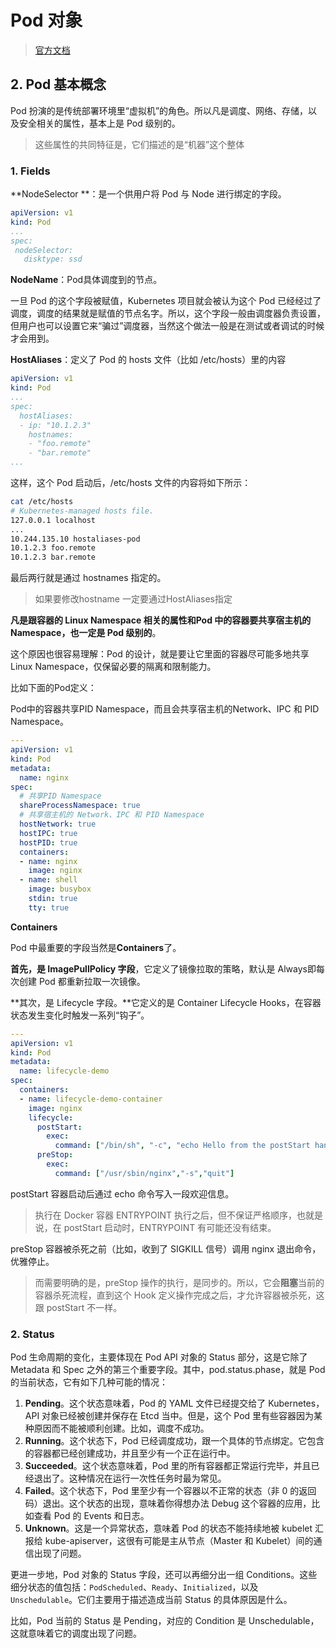 # Pod 对象

> [官方文档](https://kubernetes.io/docs/concepts/workloads/pods/)



## 2. Pod 基本概念

Pod 扮演的是传统部署环境里“虚拟机”的角色。所以凡是调度、网络、存储，以及安全相关的属性，基本上是 Pod 级别的。

> 这些属性的共同特征是，它们描述的是“机器”这个整体

### 1. Fields

**NodeSelector **：是一个供用户将 Pod 与 Node 进行绑定的字段。

```yaml
apiVersion: v1
kind: Pod
...
spec:
 nodeSelector:
   disktype: ssd
```

**NodeName**：Pod具体调度到的节点。

一旦 Pod 的这个字段被赋值，Kubernetes 项目就会被认为这个 Pod 已经经过了调度，调度的结果就是赋值的节点名字。所以，这个字段一般由调度器负责设置，但用户也可以设置它来“骗过”调度器，当然这个做法一般是在测试或者调试的时候才会用到。

**HostAliases**：定义了 Pod 的 hosts 文件（比如 /etc/hosts）里的内容

```yaml
apiVersion: v1
kind: Pod
...
spec:
  hostAliases:
  - ip: "10.1.2.3"
    hostnames:
    - "foo.remote"
    - "bar.remote"
...
```

这样，这个 Pod 启动后，/etc/hosts 文件的内容将如下所示：

```sh
cat /etc/hosts
# Kubernetes-managed hosts file.
127.0.0.1 localhost
...
10.244.135.10 hostaliases-pod
10.1.2.3 foo.remote
10.1.2.3 bar.remote
```

最后两行就是通过 hostnames 指定的。

> 如果要修改hostname 一定要通过HostAliases指定



**凡是跟容器的 Linux Namespace 相关的属性和Pod 中的容器要共享宿主机的 Namespace，也一定是 Pod 级别的**。

这个原因也很容易理解：Pod 的设计，就是要让它里面的容器尽可能多地共享 Linux Namespace，仅保留必要的隔离和限制能力。

比如下面的Pod定义：

Pod中的容器共享PID Namespace，而且会共享宿主机的Network、IPC 和 PID Namespace。

```yaml
---
apiVersion: v1
kind: Pod
metadata:
  name: nginx
spec:
  # 共享PID Namespace
  shareProcessNamespace: true
  # 共享宿主机的 Network、IPC 和 PID Namespace
  hostNetwork: true
  hostIPC: true
  hostPID: true
  containers:
  - name: nginx
    image: nginx
  - name: shell
    image: busybox
    stdin: true
    tty: true
```



**Containers**

Pod 中最重要的字段当然是**Containers**了。

**首先，是 ImagePullPolicy 字段**，它定义了镜像拉取的策略，默认是 Always即每次创建 Pod 都重新拉取一次镜像。

**其次，是 Lifecycle 字段。**它定义的是 Container Lifecycle Hooks，在容器状态发生变化时触发一系列“钩子”。

```yaml
---
apiVersion: v1
kind: Pod
metadata:
  name: lifecycle-demo
spec:
  containers:
  - name: lifecycle-demo-container
    image: nginx
    lifecycle:
      postStart:
        exec:
          command: ["/bin/sh", "-c", "echo Hello from the postStart handler > /usr/share/message"]
      preStop:
        exec:
          command: ["/usr/sbin/nginx","-s","quit"]
```

postStart 容器启动后通过 echo 命令写入一段欢迎信息。

> 执行在 Docker 容器 ENTRYPOINT 执行之后，但不保证严格顺序，也就是说，在 postStart 启动时，ENTRYPOINT 有可能还没有结束。

preStop 容器被杀死之前（比如，收到了 SIGKILL 信号）调用 nginx 退出命令，优雅停止。

> 而需要明确的是，preStop 操作的执行，是同步的。所以，它会**阻塞**当前的容器杀死流程，直到这个 Hook 定义操作完成之后，才允许容器被杀死，这跟 postStart 不一样。



### 2. Status

Pod 生命周期的变化，主要体现在 Pod API 对象的 Status 部分，这是它除了 Metadata 和 Spec 之外的第三个重要字段。其中，pod.status.phase，就是 Pod 的当前状态，它有如下几种可能的情况：

1. **Pending**。这个状态意味着，Pod 的 YAML 文件已经提交给了 Kubernetes，API 对象已经被创建并保存在 Etcd 当中。但是，这个 Pod 里有些容器因为某种原因而不能被顺利创建。比如，调度不成功。
2. **Running**。这个状态下，Pod 已经调度成功，跟一个具体的节点绑定。它包含的容器都已经创建成功，并且至少有一个正在运行中。
3. **Succeeded**。这个状态意味着，Pod 里的所有容器都正常运行完毕，并且已经退出了。这种情况在运行一次性任务时最为常见。
4. **Failed**。这个状态下，Pod 里至少有一个容器以不正常的状态（非 0 的返回码）退出。这个状态的出现，意味着你得想办法 Debug 这个容器的应用，比如查看 Pod 的 Events 和日志。
5. **Unknown**。这是一个异常状态，意味着 Pod 的状态不能持续地被 kubelet 汇报给 kube-apiserver，这很有可能是主从节点（Master 和 Kubelet）间的通信出现了问题。



更进一步地，Pod 对象的 Status 字段，还可以再细分出一组 Conditions。这些细分状态的值包括：`PodScheduled`、`Ready`、`Initialized`，以及 `Unschedulable`。它们主要用于描述造成当前 Status 的具体原因是什么。

比如，Pod 当前的 Status 是 Pending，对应的 Condition 是 Unschedulable，这就意味着它的调度出现了问题。

